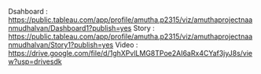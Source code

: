 Dsahboard : https://public.tableau.com/app/profile/amutha.p2315/viz/amuthaprojectnaanmudhalvan/Dashboard1?publish=yes
Story :  https://public.tableau.com/app/profile/amutha.p2315/viz/amuthaprojectnaanmudhalvan/Story1?publish=yes
Video :  https://drive.google.com/file/d/1ghXPvlLMG8TPoe2AI6aRx4CYaf3jyJ8s/view?usp=drivesdk
